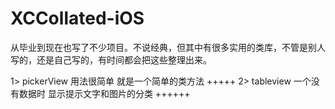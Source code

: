 # XCCollated-iOS
从毕业到现在也写了不少项目。不说经典，但其中有很多实用的类库，不管是别人写的，还是自己写的，有时间都会把这些整理出来。

1> pickerView 用法很简单 就是一个简单的类方法 +++++
2> tableview 一个没有数据时 显示提示文字和图片的分类 ++++++
